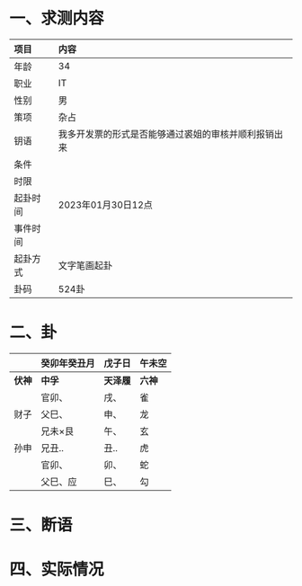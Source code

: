 # 一、求测内容
|项目|内容|
|:-|:-|
|年龄|34|
|职业|IT|
|性别|男|
|策项|杂占|
|钥语|我多开发票的形式是否能够通过裘姐的审核并顺利报销出来|
|条件||
|时限||
|起卦时间|2023年01月30日12点|
|事件时间||
|起卦方式|文字笔画起卦|
|卦码|524卦|

# 二、卦
||癸卯年癸丑月|戊子日|午未空|
|:-|:-|:-|:-|
|**伏神**|**中孚**|**天泽履**|**六神**|
||官卯、|戌、|雀|
|财子|父巳、|申、|龙|
||兄未×艮|午、|玄|
|孙申|兄丑..|丑..|虎|
||官卯、|卯、|蛇|
||父巳、应|巳、|勾|


# 三、断语

# 四、实际情况